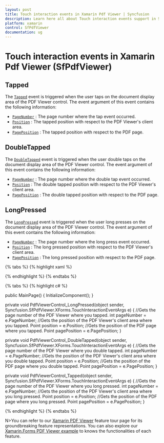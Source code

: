 ```yaml
---
layout: post
title: Touch interaction events in Xamarin Pdf Viewer | Syncfusion
description: Learn here all about Touch interaction events support in Syncfusion<sup>®</sup> Xamarin Pdf Viewer (SfPdfViewer) control and more.
platform: xamarin
control: SfPdfViewer
documentation: ug
---
```


# Touch interaction events in Xamarin Pdf Viewer (SfPdfViewer)

## Tapped 

The [`Tapped`](https://help.syncfusion.com/cr/xamarin/Syncfusion.SfPdfViewer.XForms.SfPdfViewer.html#Syncfusion_SfPdfViewer_XForms_SfPdfViewer_Tapped) event is triggered when the user taps on the document display area of the PDF Viewer control. The event argument of this event contains the following information:

* [`PageNumber`](https://help.syncfusion.com/cr/xamarin/Syncfusion.SfPdfViewer.XForms.TouchInteractionEventArgs.html#Syncfusion_SfPdfViewer_XForms_TouchInteractionEventArgs_PageNumber) : The page number where the tap event occurred.
* [`Position`](https://help.syncfusion.com/cr/xamarin/Syncfusion.SfPdfViewer.XForms.TouchInteractionEventArgs.html#Syncfusion_SfPdfViewer_XForms_TouchInteractionEventArgs_Position) : The tapped position with respect to the PDF Viewer's client area.
* [`PagePosition`](https://help.syncfusion.com/cr/xamarin/Syncfusion.SfPdfViewer.XForms.TouchInteractionEventArgs.html#Syncfusion_SfPdfViewer_XForms_TouchInteractionEventArgs_PagePosition) : The tapped position with respect to the PDF page.

## DoubleTapped

The [`DoubleTapped`](https://help.syncfusion.com/cr/xamarin/Syncfusion.SfPdfViewer.XForms.SfPdfViewer.html#Syncfusion_SfPdfViewer_XForms_SfPdfViewer_DoubleTapped) event is triggered when the user double taps on the document display area of the PDF Viewer control. The event argument of this event contains the following information:

* [`PageNumber`](https://help.syncfusion.com/cr/xamarin/Syncfusion.SfPdfViewer.XForms.TouchInteractionEventArgs.html#Syncfusion_SfPdfViewer_XForms_TouchInteractionEventArgs_PageNumber) : The page number where the double tap event occurred.
* [`Position`](https://help.syncfusion.com/cr/xamarin/Syncfusion.SfPdfViewer.XForms.TouchInteractionEventArgs.html#Syncfusion_SfPdfViewer_XForms_TouchInteractionEventArgs_Position) : The double tapped position with respect to the PDF Viewer's client area.
* [`PagePosition`](https://help.syncfusion.com/cr/xamarin/Syncfusion.SfPdfViewer.XForms.TouchInteractionEventArgs.html#Syncfusion_SfPdfViewer_XForms_TouchInteractionEventArgs_PagePosition) : The double tapped position with respect to the PDF page.

## LongPressed

The [`LongPressed`](https://help.syncfusion.com/cr/xamarin/Syncfusion.SfPdfViewer.XForms.SfPdfViewer.html#Syncfusion_SfPdfViewer_XForms_SfPdfViewer_LongPressed) event is triggered when the user long presses on the document display area of the PDF Viewer control. The event argument of this event contains the following information:

* [`PageNumber`](https://help.syncfusion.com/cr/xamarin/Syncfusion.SfPdfViewer.XForms.TouchInteractionEventArgs.html#Syncfusion_SfPdfViewer_XForms_TouchInteractionEventArgs_PageNumber) : The page number where the long press event occurred.
* [`Position`](https://help.syncfusion.com/cr/xamarin/Syncfusion.SfPdfViewer.XForms.TouchInteractionEventArgs.html#Syncfusion_SfPdfViewer_XForms_TouchInteractionEventArgs_Position) : The long pressed position with respect to the PDF Viewer's client area.
* [`PagePosition`](https://help.syncfusion.com/cr/xamarin/Syncfusion.SfPdfViewer.XForms.TouchInteractionEventArgs.html#Syncfusion_SfPdfViewer_XForms_TouchInteractionEventArgs_PagePosition) : The long pressed position with respect to the PDF page.

{% tabs %}
{% highlight xaml %}

<Grid x:Name="pdfViewGrid">
<syncfusion:SfPdfViewer x:Name="pdfViewerControl" Tapped="PdfViewerControl_Tapped"
DoubleTapped="PdfViewerControl_DoubleTapped" LongPressed="PdfViewerControl_LongPressed"
InputFileStream="{Binding PdfDocumentStream}"/>
</Grid>

{% endhighlight %}
{% endtabs %}

{% tabs %}
{% highlight c# %}

public MainPage()
{
    InitializeComponent();
}

private void PdfViewerControl_LongPressed(object sender, Syncfusion.SfPdfViewer.XForms.TouchInteractionEventArgs e)
{
    //Gets the page number of the PDF Viewer where you tapped.
    int pageNumber = e.PageNumber;
    //Gets the position of the PDF Viewer's client area where you tapped.
    Point position = e.Position;
    //Gets the position of the PDF page where you tapped.
    Point pagePosition = e.PagePosition;
}

private void PdfViewerControl_DoubleTapped(object sender, Syncfusion.SfPdfViewer.XForms.TouchInteractionEventArgs e)
{
    //Gets the page number of the PDF Viewer where you double tapped.
    int pageNumber = e.PageNumber;
    //Gets the position of the PDF Viewer's client area where you double tapped.
    Point position = e.Position;
    //Gets the position of the PDF page where you double tapped.
    Point pagePosition = e.PagePosition;
}

private void PdfViewerControl_Tapped(object sender, Syncfusion.SfPdfViewer.XForms.TouchInteractionEventArgs e)
{
    //Gets the page number of the PDF Viewer where you long pressed.
    int pageNumber = e.PageNumber;
    //Gets the position of the PDF Viewer's client area where you long pressed.
    Point position = e.Position;
    //Gets the position of the PDF page where you long pressed.
    Point pagePosition = e.PagePosition;
}

{% endhighlight %}
{% endtabs %}

N>You can refer to our [Xamarin PDF Viewer](https://www.syncfusion.com/xamarin-ui-controls/xamarin-pdf-viewer) feature tour page for its groundbreaking feature representations. You can also explore our [Xamarin.Forms PDF Viewer example](https://github.com/syncfusion/xamarin-demos/tree/master/Forms/PdfViewer) to knows the functionalities of each feature.
